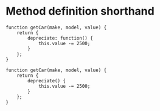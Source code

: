 # Method definition shorthand
```
function getCar(make, model, value) {
	return {
		depreciate: function() {
			this.value -= 2500;
		}
	};
}
```
```
function getCar(make, model, value) {
	return {
		depreciate() {
			this.value -= 2500;
		}
	};
}
```